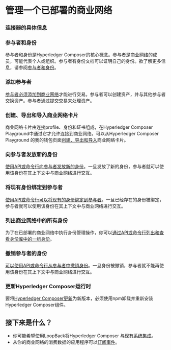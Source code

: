 # 管理一个已部署的商业网络

### 连接器的具体信息

### 参与者和身份

参与者和身份是Hyperledger Composer的核心概念。参与者是商业网络的成员，可能代表个人或组织。参与者有身份文档可以证明自己的身份。欲了解更多信息，请参阅[参与者和身份](https://hyperledger.github.io/composer/stable/managing/participantsandidentities.html)。

### 添加参与者

[参与者必须添加到商业网络](https://hyperledger.github.io/composer/stable/managing/participant-add.html)才能进行交易。参与者可以创建资产，并与其他参与者交换资产。参与者通过提交交易来处理资产。

### 创建、导出和导入商业网络卡片

商业网络卡片由连接profile、身份和证书组成，在Hyperledger Composer Playground中通过它才允许连接到商业网络。可以从Hyperledger Composer Playground 的我的钱包页面[创建、导出和导入](https://hyperledger.github.io/composer/stable/managing/id-cards-playground.html)商业网络卡片。

### 向参与者发放新的身份

[使用API或命令行向参与者发放新的身份](https://hyperledger.github.io/composer/stable/managing/identity-issue.html)。一旦发放了新的身份，参与者就可以使用该身份在其上下文中与商业网络进行交互。

### 将现有身份绑定到参与者

[使用API或命令行可以将现有的身份绑定到参与者](https://hyperledger.github.io/composer/stable/managing/identity-issue.html)。一旦已经存在的身份被绑定，参与者就可以使用该身份在其上下文中与商业网络进行交互。

### 列出商业网络中的所有身份
为了在已部署的商业网络中执行身份管理操作，你可以[通过API或命令行列出和查看身份库中的一组身份](https://hyperledger.github.io/composer/stable/managing/identity-list)。

### 撤销参与者的身份

[可以使用API或命令行从参与者中撤销身份](https://hyperledger.github.io/composer/stable/managing/identity-revoke.html)。一旦身份被撤销，参与者就不能再使用该身份在其上下文中与商业网络进行交互。

### 更新Hyperledger Composer运行时

要将[Hyperledger Composer更新](https://hyperledger.github.io/composer/stable/managing/updating-composer.html)为新版本，必须使用npm卸载并重新安装Hyperledger Composer组件。

## 接下来是什么？

- 你可能希望使用LoopBack将Hyperledger Composer  [与现有系统集成](https://hyperledger.github.io/composer/stable/integrating/integrating-index.html)。
- 从你的商业网络的消费数据的应用程序可以[订阅事件](https://hyperledger.github.io/composer/stable/applications/subscribing-to-events.html)。
